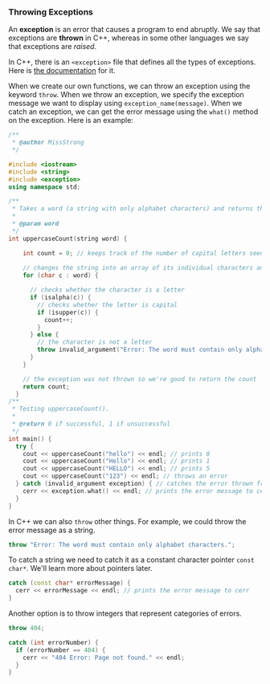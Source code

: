 <!-- # [Link to video.]() -->

### Throwing Exceptions

An **exception** is an error that causes a program to end abruptly. We say that exceptions are **thrown** in C++, whereas in some other languages we say that exceptions are *raised*.

In C++, there is an `<exception>` file that defines all the types of exceptions. Here is [the documentation](https://en.cppreference.com/w/cpp/error/exception) for it. 

When we create our own functions, we can throw an exception using the keyword `throw`. When we throw an exception, we specify the exception message we want to display using `exception_name(message)`. When we catch an exception, we can get the error message using the `what()` method on the exception. Here is an example:

```cpp
/**
 * @author MissStrong
 */

#include <iostream>
#include <string>
#include <exception>
using namespace std;

/**
 * Takes a word (a string with only alphabet characters) and returns the number of capital letters in it.
 *
 * @param word
 */
int uppercaseCount(string word) {

    int count = 0; // keeps track of the number of capital letters seen so far
    
    // changes the string into an array of its individual characters and loops through them
    for (char c : word) {

      // checks whether the character is a letter
      if (isalpha(c)) {
        // checks whether the letter is capital
        if (isupper(c)) {
          count++;
        }
      } else {
        // the character is not a letter
        throw invalid_argument("Error: The word must contain only alphabet characters.");
      }
    }

    // the exception was not thrown so we're good to return the count
    return count;
  }
/**
 * Testing uppercaseCount().
 *
 * @return 0 if successful, 1 if unsuccessful
 */
int main() {
  try {
    cout << uppercaseCount("hello") << endl; // prints 0
    cout << uppercaseCount("Hello") << endl; // prints 1
    cout << uppercaseCount("HELLO") << endl; // prints 5
    cout << uppercaseCount("123") << endl; // throws an error
  } catch (invalid_argument exception) { // catches the error thrown from uppercaseCount("123")
    cerr << exception.what() << endl; // prints the error message to cerr
  }
}
```

In C++ we can also `throw` other things. For example, we could throw the error message as a string.

```cpp
throw "Error: The word must contain only alphabet characters.";
```

To catch a string we need to catch it as a constant character pointer `const char*`. We'll learn more about pointers later.

```cpp
catch (const char* errorMessage) {
  cerr << errorMessage << endl; // prints the error message to cerr
}
```   

Another option is to throw integers that represent categories of errors.

```cpp
throw 404;
```

```cpp
catch (int errorNumber) {
  if (errorNumber == 404) {
    cerr << "404 Error: Page not found." << endl;
  }
}
```

